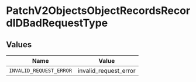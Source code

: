 # PatchV2ObjectsObjectRecordsRecordIDBadRequestType


## Values

| Name                    | Value                   |
| ----------------------- | ----------------------- |
| `INVALID_REQUEST_ERROR` | invalid_request_error   |